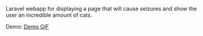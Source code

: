 Laravel webapp for displaying a page that will cause seizures and show the user an incredible amount of cats.

Demo: 
[Demo GIF](http://i.imgur.com/qKhmERX.gifv)
